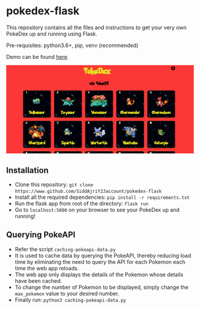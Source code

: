 # pokedex-flask
This repository contains all the files and instructions to get your very own PokeDex up and running using Flask.

Pre-requisites: python3.6+, pip, venv (recommended)

Demo can be found [here](http://pokedex-flask.herokuapp.com/).

![image info](./img/preview.png)

## Installation

- Clone this repository: `git clone https://www.github.com/SiddAjriY2Jaccount/pokedex-flask`
- Install all the required dependencies: `pip install -r requirements.txt`
- Run the flask app from root of the directory: `flask run`
- Go to `localhost:5000` on your browser to see your PokeDex up and running!

## Querying PokeAPI

- Refer the script `caching-pokeapi-data.py` 
- It is used to cache data by querying the PokeAPI, thereby reducing load time by eliminating the need to query the API for each Pokemon each time the web app reloads.
- The web app only displays the details of the Pokemon whose details have been cached.
- To change the number of Pokemon to be displayed, simply change the `max_pokemon` value to your desired number. 
- Finally run: `python3 caching-pokeapi-data.py`
